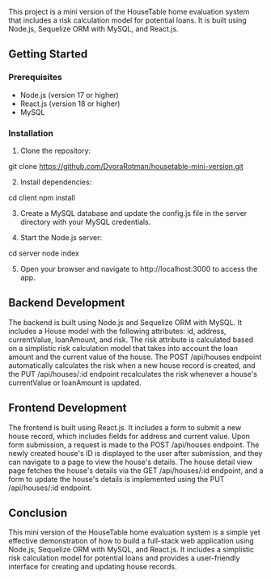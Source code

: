 
This project is a mini version of the HouseTable home evaluation system that includes a risk calculation model for potential loans. It is built using Node.js, Sequelize ORM with MySQL, and React.js.

## Getting Started

### Prerequisites

- Node.js (version 17 or higher)
- React.js (version 18 or higher)
- MySQL

### Installation

1. Clone the repository:

git clone https://github.com/DvoraRotman/housetable-mini-version.git


2. Install dependencies:

cd client
npm install


3. Create a MySQL database and update the config.js file in the server directory with your MySQL credentials.


4. Start the Node.js server:

cd server
node index


5. Open your browser and navigate to http://localhost:3000 to access the app.

## Backend Development

The backend is built using Node.js and Sequelize ORM with MySQL. It includes a House model with the following attributes: id, address, currentValue, loanAmount, and risk. The risk attribute is calculated based on a simplistic risk calculation model that takes into account the loan amount and the current value of the house. The POST /api/houses endpoint automatically calculates the risk when a new house record is created, and the PUT /api/houses/:id endpoint recalculates the risk whenever a house's currentValue or loanAmount is updated.

## Frontend Development

The frontend is built using React.js. It includes a form to submit a new house record, which includes fields for address and current value. Upon form submission, a request is made to the POST /api/houses endpoint. The newly created house's ID is displayed to the user after submission, and they can navigate to a page to view the house's details. The house detail view page fetches the house's details via the GET /api/houses/:id endpoint, and a form to update the house's details is implemented using the PUT /api/houses/:id endpoint.

## Conclusion

This mini version of the HouseTable home evaluation system is a simple yet effective demonstration of how to build a full-stack web application using Node.js, Sequelize ORM with MySQL, and React.js. It includes a simplistic risk calculation model for potential loans and provides a user-friendly interface for creating and updating house records.
